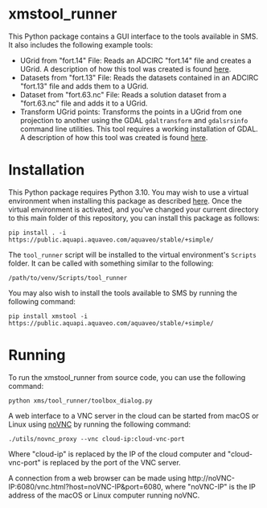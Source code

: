 xmstool_runner
===========

This Python package contains a GUI interface to the tools available in SMS.
It also includes the following example tools:

- UGrid from "fort.14" File: Reads an ADCIRC "fort.14" file and creates a UGrid. A description of how this tool was created is found [here](examples/building_a_tool.md).
- Datasets from "fort.13" File: Reads the datasets contained in an ADCIRC "fort.13" file and adds them to a UGrid.
- Dataset from "fort.63.nc" File: Reads a solution dataset from a "fort.63.nc" file and adds it to a UGrid.
- Transform UGrid points: Transforms the points in a UGrid from one projection to another using the GDAL `gdaltransform` and `gdalsrsinfo` command line utilities. This tool requires a working installation of GDAL. A description of how this tool was created is found [here](examples/building_command_line_tool.md).

# Installation

This Python package requires Python 3.10. You may wish to use a virtual environment when installing this package as described [here](https://docs.python.org/3.10/library/venv.html). Once the virtual environment is activated, and you've changed your current directory to this main folder of this repository, you can install this package as follows:

```pip install . -i https://public.aquapi.aquaveo.com/aquaveo/stable/+simple/```

The `tool_runner` script will be installed to the virtual environment's `Scripts` folder. It can be called with something similar to the following:

```/path/to/venv/Scripts/tool_runner```

You may also wish to install the tools available to SMS by running the following command:

```pip install xmstool -i https://public.aquapi.aquaveo.com/aquaveo/stable/+simple/```

# Running

To run the xmstool_runner from source code, you can use the following command:

```python xms/tool_runner/toolbox_dialog.py```

A web interface to a VNC server in the cloud can be started from macOS or Linux using [noVNC](https://github.com/novnc/noVNC)
by running the following command:

```./utils/novnc_proxy --vnc cloud-ip:cloud-vnc-port```

Where "cloud-ip" is replaced by the IP of the cloud computer and "cloud-vnc-port"
is replaced by the port of the VNC server.


A connection from a web browser can be made using http://noVNC-IP:6080/vnc.html?host=noVNC-IP&port=6080,
where "noVNC-IP" is the IP address of the macOS or Linux computer running noVNC.
